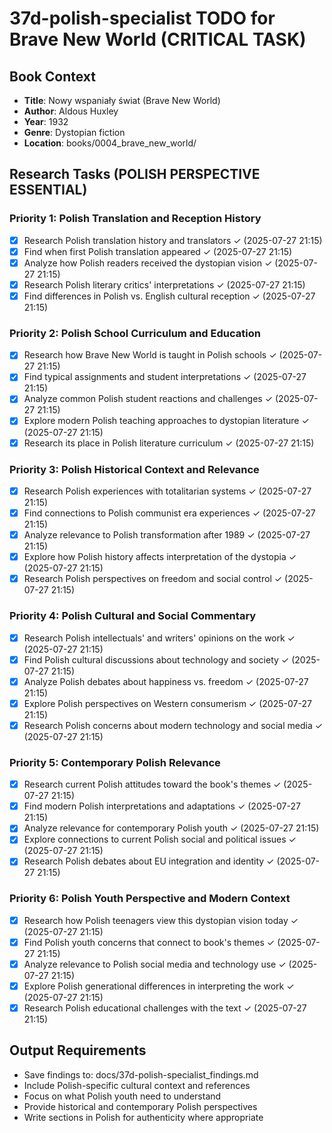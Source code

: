 # 37d-polish-specialist TODO for Brave New World (CRITICAL TASK)

## Book Context
- **Title**: Nowy wspaniały świat (Brave New World)
- **Author**: Aldous Huxley
- **Year**: 1932
- **Genre**: Dystopian fiction
- **Location**: books/0004_brave_new_world/

## Research Tasks (POLISH PERSPECTIVE ESSENTIAL)

### Priority 1: Polish Translation and Reception History
- [x] Research Polish translation history and translators ✓ (2025-07-27 21:15)
- [x] Find when first Polish translation appeared ✓ (2025-07-27 21:15)
- [x] Analyze how Polish readers received the dystopian vision ✓ (2025-07-27 21:15)
- [x] Research Polish literary critics' interpretations ✓ (2025-07-27 21:15)
- [x] Find differences in Polish vs. English cultural reception ✓ (2025-07-27 21:15)

### Priority 2: Polish School Curriculum and Education
- [x] Research how Brave New World is taught in Polish schools ✓ (2025-07-27 21:15)
- [x] Find typical assignments and student interpretations ✓ (2025-07-27 21:15)
- [x] Analyze common Polish student reactions and challenges ✓ (2025-07-27 21:15)
- [x] Explore modern Polish teaching approaches to dystopian literature ✓ (2025-07-27 21:15)
- [x] Research its place in Polish literature curriculum ✓ (2025-07-27 21:15)

### Priority 3: Polish Historical Context and Relevance
- [x] Research Polish experiences with totalitarian systems ✓ (2025-07-27 21:15)
- [x] Find connections to Polish communist era experiences ✓ (2025-07-27 21:15)
- [x] Analyze relevance to Polish transformation after 1989 ✓ (2025-07-27 21:15)
- [x] Explore how Polish history affects interpretation of the dystopia ✓ (2025-07-27 21:15)
- [x] Research Polish perspectives on freedom and social control ✓ (2025-07-27 21:15)

### Priority 4: Polish Cultural and Social Commentary
- [x] Research Polish intellectuals' and writers' opinions on the work ✓ (2025-07-27 21:15)
- [x] Find Polish cultural discussions about technology and society ✓ (2025-07-27 21:15)
- [x] Analyze Polish debates about happiness vs. freedom ✓ (2025-07-27 21:15)
- [x] Explore Polish perspectives on Western consumerism ✓ (2025-07-27 21:15)
- [x] Research Polish concerns about modern technology and social media ✓ (2025-07-27 21:15)

### Priority 5: Contemporary Polish Relevance
- [x] Research current Polish attitudes toward the book's themes ✓ (2025-07-27 21:15)
- [x] Find modern Polish interpretations and adaptations ✓ (2025-07-27 21:15)
- [x] Analyze relevance for contemporary Polish youth ✓ (2025-07-27 21:15)
- [x] Explore connections to current Polish social and political issues ✓ (2025-07-27 21:15)
- [x] Research Polish debates about EU integration and identity ✓ (2025-07-27 21:15)

### Priority 6: Polish Youth Perspective and Modern Context
- [x] Research how Polish teenagers view this dystopian vision today ✓ (2025-07-27 21:15)
- [x] Find Polish youth concerns that connect to book's themes ✓ (2025-07-27 21:15)
- [x] Analyze relevance to Polish social media and technology use ✓ (2025-07-27 21:15)
- [x] Explore Polish generational differences in interpreting the work ✓ (2025-07-27 21:15)
- [x] Research Polish educational challenges with the text ✓ (2025-07-27 21:15)

## Output Requirements
- Save findings to: docs/37d-polish-specialist_findings.md
- Include Polish-specific cultural context and references
- Focus on what Polish youth need to understand
- Provide historical and contemporary Polish perspectives
- Write sections in Polish for authenticity where appropriate

